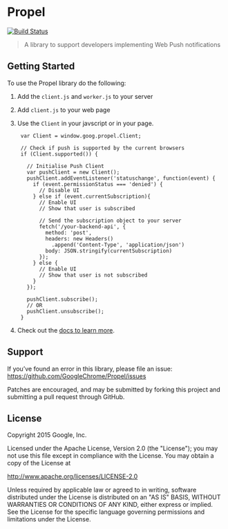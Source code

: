 # Propel

[![Build Status](https://travis-ci.org/GoogleChrome/Propel.svg?branch=master)](https://travis-ci.org/GoogleChrome/Propel)

> A library to support developers implementing Web Push notifications

## Getting Started

To use the Propel library do the following:

1. Add the `client.js` and `worker.js` to your server
2. Add `client.js` to your web page
3. Use the `Client` in your javscript or in your page.

        var Client = window.goog.propel.Client;

        // Check if push is supported by the current browsers
        if (Client.supported()) {

          // Initialise Push Client
          var pushClient = new Client();
          pushClient.addEventListener('statuschange', function(event) {
            if (event.permissionStatus === 'denied') {
              // Disable UI
            } else if (event.currentSubscription){
              // Enable UI
              // Show that user is subscribed

              // Send the subscription object to your server
              fetch('/your-backend-api', {
                method: 'post',
                headers: new Headers()
                  .append('Content-Type', 'application/json')
                body: JSON.stringify(currentSubscription)
              });
            } else {
              // Enable UI
              // Show that user is not subscribed
            }
          });

          pushClient.subscribe();
          // OR
          pushClient.unsubscribe();
        }
4. Check out the [docs to learn more](http://googlechrome.github.io/Propel/).

## Support

If you’ve found an error in this library, please file an issue: https://github.com/GoogleChrome/Propel/issues

Patches are encouraged, and may be submitted by forking this project and submitting a pull request through GitHub.

## License

Copyright 2015 Google, Inc.

Licensed under the Apache License, Version 2.0 (the "License"); you may not use this file except in compliance with the License. You may obtain a copy of the License at

http://www.apache.org/licenses/LICENSE-2.0

Unless required by applicable law or agreed to in writing, software distributed under the License is distributed on an "AS IS" BASIS, WITHOUT WARRANTIES OR CONDITIONS OF ANY KIND, either express or implied. See the License for the specific language governing permissions and limitations under the License.
